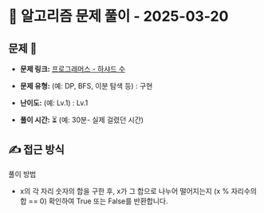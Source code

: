 # 📝 알고리즘 문제 풀이 - 2025-03-20

## 문제 📖

- **문제 링크:** [프로그래머스 - 하샤드 수](https://school.programmers.co.kr/learn/courses/30/lessons/12947)

- **문제 유형:** (예: DP, BFS, 이분 탐색 등) : 구현
- **난이도:** (예: Lv.1) : Lv.1

- **풀이 시간:** ⏳ (예: 30분- 실제 걸렸던 시간)

## ✍ 접근 방식

풀이 방법

- x의 각 자리 숫자의 합을 구한 후, x가 그 합으로 나누어 떨어지는지 (x % 자리수의 합 == 0) 확인하여 True 또는 False를 반환합니다.
